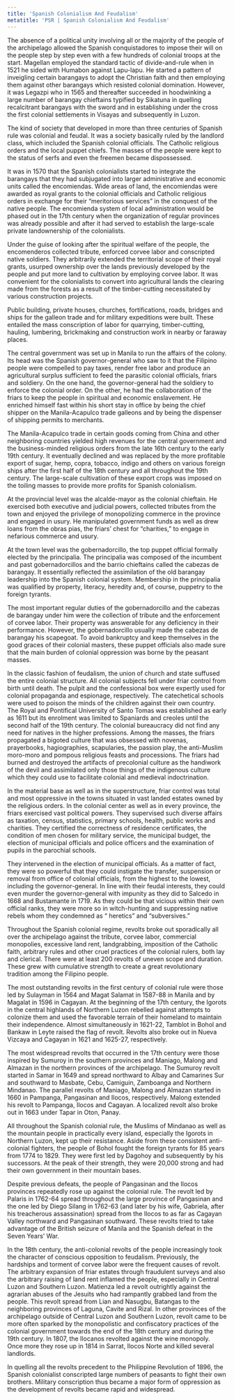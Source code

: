 ```yaml
---
title: 'Spanish Colonialism And Feudalism'
metatitle: 'PSR | Spanish Colonialism And Feudalism'
---
```


The absence of a political unity involving all or the majority of the people of the archipelago allowed the Spanish conquistadores to impose their will on the people step by step even with a few hundreds of colonial troops at the start. Magellan employed the standard tactic of divide-and-rule when in 1521 he sided with Humabon against Lapu-lapu. He started a pattern of inveigling certain barangays to adopt the Christian faith and then employing them against other barangays which resisted colonial domination. However, it was Legazpi who in 1565 and thereafter succeeded in hoodwinking a large number of barangay chieftains typified by Sikatuna in quelling recalcitrant barangays with the sword and in establishing under the cross the first colonial settlements in Visayas and subsequently in Luzon.

The kind of society that developed in more than three centuries of Spanish rule was colonial and feudal. It was a society basically ruled by the landlord class, which included the Spanish colonial officials. The Catholic religious orders and the local puppet chiefs. The masses of the people were kept to the status of serfs and even the freemen became dispossessed.

It was in 1570 that the Spanish colonialists started to integrate the barangays that they had subjugated into larger administrative and economic units called the encomiendas. Wide areas of land, the encomiendas were awarded as royal grants to the colonial officials and Catholic religious orders in exchange for their “meritorious services” in the conquest of the native people. The encomienda system of local administration would be phased out in the 17th century when the organization of regular provinces was already possible and after it had served to establish the large-scale private landownership of the colonialists.

Under the guise of looking after the spiritual welfare of the people, the encomenderos collected tribute, enforced corvee labor and conscripted native soldiers. They arbitrarily extended the territorial scope of their royal grants, usurped ownership over the lands previously developed by the people and put more land to cultivation by employing corvee labor. It was convenient for the colonialists to convert into agricultural lands the clearing made from the forests as a result of the timber-cutting necessitated by various construction projects.

Public building, private houses, churches, fortifications, roads, bridges and ships for the galleon trade and for military expeditions were built. These entailed the mass conscription of labor for quarrying, timber-cutting, hauling, lumbering, brickmaking and construction work in nearby or faraway places.

The central government was set up in Manila to run the affairs of the colony. Its head was the Spanish governor-general who saw to it that the Filipino people were compelled to pay taxes, render free labor and produce an agricultural surplus sufficient to feed the parasitic colonial officials, friars and soldiery. On the one hand, the governor-general had the soldiery to enforce the colonial order. On the other, he had the collaboration of the friars to keep the people in spiritual and economic enslavement. He enriched himself fast within his short stay in office by being the chief shipper on the Manila-Acapulco trade galleons and by being the dispenser of shipping permits to merchants.

The Manila-Acapulco trade in certain goods coming from China and other neighboring countries yielded high revenues for the central government and the business-minded religious orders from the late 16th century to the early 19th century. It eventually declined and was replaced by the more profitable export of sugar, hemp, copra, tobacco, indigo and others on various foreign ships after the first half of the 18th century and all throughout the 19th century. The large-scale cultivation of these export crops was imposed on the toiling masses to provide more profits for Spanish colonialism.

At the provincial level was the alcalde-mayor as the colonial chieftain. He exercised both executive and judicial powers, collected tributes from the town and enjoyed the privilege of monopolizing commerce in the province and engaged in usury. He manipulated government funds as well as drew loans from the obras pias, the friars’ chest for “charities,” to engage in nefarious commerce and usury.

At the town level was the gobernadorcillo, the top puppet official formally elected by the principalia. The principalia was composed of the incumbent and past gobernadorcillos and the barrio chieftains called the cabezas de barangay. It essentially reflected the assimilation of the old barangay leadership into the Spanish colonial system. Membership in the principalia was qualified by property, literacy, heredity and, of course, puppetry to the foreign tyrants.

The most important regular duties of the gobernadorcillo and the cabezas de barangay under him were the collection of tribute and the enforcement of corvee labor. Their property was answerable for any deficiency in their performance. However, the gobernadorcillo usually made the cabezas de barangay his scapegoat. To avoid bankruptcy and keep themselves in the good graces of their colonial masters, these puppet officials also made sure that the main burden of colonial oppression was borne by the peasant masses.

In the classic fashion of feudalism, the union of church and state suffused the entire colonial structure. All colonial subjects fell under friar control from birth until death. The pulpit and the confessional box were expertly used for colonial propaganda and espionage, respectively. The catechetical schools were used to poison the minds of the children against their own country. The Royal and Pontifical University of Santo Tomas was established as early as 1611 but its enrolment was limited to Spaniards and creoles until the second half of the 19th century. The colonial bureaucracy did not find any need for natives in the higher professions. Among the masses, the friars propagated a bigoted culture that was obsessed with novenas, prayerbooks, hagiographies, scapularies, the passion play, the anti-Muslim moro-moro and pompous religious feasts and processions. The friars had burned and destroyed the artifacts of precolonial culture as the handiwork of the devil and assimilated only those things of the indigenous culture which they could use to facilitate colonial and medieval indoctrination.

In the material base as well as in the superstructure, friar control was total and most oppressive in the towns situated in vast landed estates owned by the religious orders. In the colonial center as well as in every province, the friars exercised vast political powers. They supervised such diverse affairs as taxation, census, statistics, primary schools, health, public works and charities. They certified the correctness of residence certificates, the condition of men chosen for military service, the municipal budget, the election of municipal officials and police officers and the examination of pupils in the parochial schools.

They intervened in the election of municipal officials. As a matter of fact, they were so powerful that they could instigate the transfer, suspension or removal from office of colonial officials, from the highest to the lowest, including the governor-general. In line with their feudal interests, they could even murder the governor-general with impunity as they did to Salcedo in 1668 and Bustamante in 1719. As they could be that vicious within their own official ranks, they were more so in witch-hunting and suppressing native rebels whom they condemned as “ heretics” and “subversives.”

Throughout the Spanish colonial regime, revolts broke out sporadically all over the archipelago against the tribute, corvee labor, commercial monopolies, excessive land rent, landgrabbing, imposition of the Catholic faith, arbitrary rules and other cruel practices of the colonial rulers, both lay and clerical. There were at least 200 revolts of uneven scope and duration. These grew with cumulative strength to create a great revolutionary tradition among the Filipino people.

The most outstanding revolts in the first century of colonial rule were those led by Sulayman in 1564 and Magat Salamat in 1587-88 in Manila and by Magalat in 1596 in Cagayan. At the beginning of the 17th century, the Igorots in the central highlands of Northern Luzon rebelled against attempts to colonize them and used the favorable terrain of their homeland to maintain their independence. Almost simultaneously in 1621-22, Tamblot in Bohol and Bankaw in Leyte raised the flag of revolt. Revolts also broke out in Nueva Vizcaya and Cagayan in 1621 and 1625-27, respectively.

The most widespread revolts that occurred in the 17th century were those inspired by Sumuroy in the southern provinces and Maniago, Malong and Almazan in the northern provinces of the archipelago. The Sumuroy revolt started in Samar in 1649 and spread northward to Albay and Camarines Sur and southward to Masbate, Cebu, Camiguin, Zamboanga and Northern Mindanao. The parallel revolts of Maniago, Malong and Almazan started in 1660 in Pampanga, Pangasinan and Ilocos, respectively. Malong extended his revolt to Pampanga, Ilocos and Cagayan. A localized revolt also broke out in 1663 under Tapar in Oton, Panay.

All throughout the Spanish colonial rule, the Muslims of Mindanao as well as the mountain people in practically every island, especially the Igorots in Northern Luzon, kept up their resistance. Aside from these consistent anti-colonial fighters, the people of Bohol fought the foreign tyrants for 85 years from 1774 to 1829. They were first led by Dagohoy and subsequently by his successors. At the peak of their strength, they were 20,000 strong and had their own government in their mountain bases.

Despite previous defeats, the people of Pangasinan and the Ilocos provinces repeatedly rose up against the colonial rule. The revolt led by Palaris in 1762-64 spread throughout the large province of Pangasinan and the one led by Diego Silang in 1762-63 (and later by his wife, Gabriela, after his treacherous assassination) spread from the Ilocos to as far as Cagayan Valley northward and Pangasinan southward. These revolts tried to take advantage of the British seizure of Manila and the Spanish defeat in the Seven Years’ War.

In the 18th century, the anti-colonial revolts of the people increasingly took the character of conscious opposition to feudalism. Previously, the hardships and torment of corvee labor were the frequent causes of revolt. The arbitrary expansion of friar estates through fraudulent surveys and also the arbitrary raising of land rent inflamed the people, especially in Central Luzon and Southern Luzon. Matienza led a revolt outrightly against the agrarian abuses of the Jesuits who had rampantly grabbed land from the people. This revolt spread from Lian and Nasugbu, Batangas to the neighboring provinces of Laguna, Cavite and Rizal. In other provinces of the archipelago outside of Central Luzon and Southern Luzon, revolt came to be more often sparked by the monopolistic and confiscatory practices of the colonial government towards the end of the 18th century and during the 19th century. In 1807, the Ilocanos revolted against the wine monopoly. Once more they rose up in 1814 in Sarrat, Ilocos Norte and killed several landlords.

In quelling all the revolts precedent to the Philippine Revolution of 1896, the Spanish colonialist conscripted large numbers of peasants to fight their own brothers. Military conscription thus became a major form of oppression as the development of revolts became rapid and widespread.
